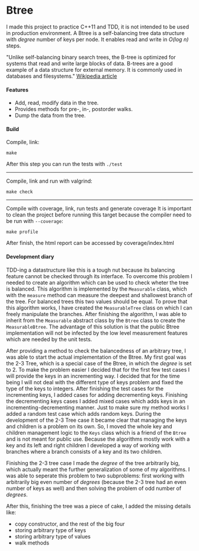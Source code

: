 # Btree #

I made this project to practice C++11 and TDD, it is not intended to be used in production environment.
A Btree is a self-balancing tree data structure with *degree* number of keys per node.
It enables read and write in *O(log n)* steps.


"Unlike self-balancing binary search trees, the B-tree is optimized for systems that read and write large blocks of data.
B-trees are a good example of a data structure for external memory. It is commonly used in databases and filesystems."
[Wikipedia article](https://en.wikipedia.org/wiki/B-tree)


#### Features ####

* Add, read, modify data in the tree.
* Provides methods for pre-, in-, postorder walks.
* Dump the data from the tree.

#### Build ####

Compile, link:

`make`

After this step you can run the tests with `./test`

---

Compile, link and run with valgrind:

`make check`

---

Compile with coverage, link, run tests and generate coverage
It is important to clean the project before running this target because the compiler need to be run with `--coverage`:

`make profile`

After finish, the html report can be accessed by coverage/index.html


#### Development diary ####

TDD-ing a datastructure like this is a tough nut because its balancing feature cannot be checked through its interface.
To overcome this problem I needed to create an algorithm which can be used to check wheter the tree is balanced.
This algorithm is implemented by the `Measurable` class, which with the `measure` method can measure the deepest and
shallowest branch of the tree. For balanced trees this two values should be equal. To prove that this algorithm works,
I have created the `MeasurableTree` class on which I can freely manipulate the branches. After finishing the algorithm,
I was able to inherit from the `Measurable` abstract class by the `Btree` class to create the `MeasurableBtree`.
The advantage of this solution is that the public Btree implementation will not be infected by the low level
measurement features which are needed by the unit tests.


After providing a method to check the balancedness of an arbitrary tree, I was able to start the actual implementation
of the Btree. My first goal was the 2-3 Tree, which is a special case of the Btree, in which the *degree* is set to 2.
To make the problem easier I decided that for the first few test cases I will provide the keys in an incrementing way.
I decided that for the time being I will not deal with the different type of keys problem and fixed the type of the
keys to integers.
After finishing the test cases for the incrementing keys, I added cases for adding decrementing keys.
Finishing the decrementing keys cases I added mixed cases which adds keys in an incrementing-decrementing manner.
Just to make sure my method works I added a random test case which adds random keys.
During the development of the 2-3 Tree case it became clear that managing the keys and children is a problem on its own.
So, I moved the whole key and children management logic to the `Keys` class which is a friend of the `Btree` and
is not meant for public use. Because the algorithms mostly work with a key and its left and right children
I developed a way of working with branches where a branch consists of a key and its two children.


Finishing the 2-3 tree case I made the *degree* of the tree arbitrarily big, which actually meant the further
generalization of some of my algorithms. I was able to seperate this problem to two subproblems: first working with
arbitrarily big even number of *degrees* (because the 2-3 tree had an even number of keys as well) and then
solving the problem of odd number of *degrees*.

After this, finishing the tree was a piece of cake, I added the missing details like:

* copy constructor, and the rest of the big four
* storing arbitrary type of keys
* storing arbitrary type of values
* walk methods
